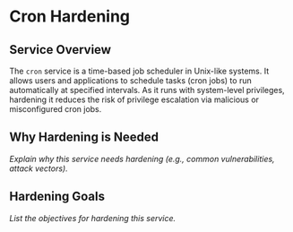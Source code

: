 # Cron Hardening

## Service Overview

The `cron` service is a time-based job scheduler in Unix-like systems. It allows users and applications to schedule tasks (cron jobs) to run automatically at specified intervals. As it runs with system-level privileges, hardening it reduces the risk of privilege escalation via malicious or misconfigured cron jobs.

## Why Hardening is Needed
_Explain why this service needs hardening (e.g., common vulnerabilities, attack vectors)._

## Hardening Goals
_List the objectives for hardening this service._
